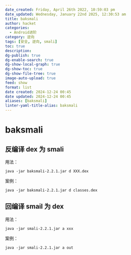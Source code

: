```yaml
---
date_created: Friday, April 26th 2022, 10:59:03 pm
date_updated: Wednesday, January 22nd 2025, 12:30:53 am
title: baksmali
author: hacket
categories:
  - Android进阶
category: 逆向
tags: [安全, 逆向, smali]
toc: true
description: 
dg-publish: true
dg-enable-search: true
dg-show-local-graph: true
dg-show-toc: true
dg-show-file-tree: true
image-auto-upload: true
feed: show
format: list
date created: 2024-12-24 00:45
date updated: 2024-12-24 00:45
aliases: [baksmali]
linter-yaml-title-alias: baksmali
---
```


# baksmali

## 反编译 dex 为 smali

用法：

```
java -jar baksmali-2.2.1.jar d XXX.dex
```

案例：

```
java -jar baksmali-2.2.1.jar d classes.dex
```

## 回编译 smail 为 dex

用法：

```
java -jar smali-2.2.1.jar a xxx
```

案例：

```
java -jar smali-2.2.1.jar a out
```
